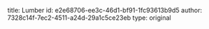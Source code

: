 title: Lumber
id: e2e68706-ee3c-46d1-bf91-1fc93613b9d5
author: 7328c14f-7ec2-4511-a24d-29a1c5ce23eb
type: original

